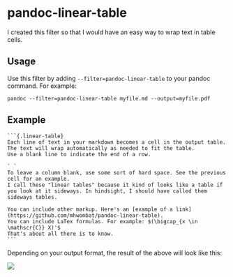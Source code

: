 # pandoc-linear-table

I created this filter so that I would have an easy way to wrap text
in table cells.

## Usage

Use this filter by adding `--filter=pandoc-linear-table` to your pandoc command.
For example:

    pandoc --filter=pandoc-linear-table myfile.md --output=myfile.pdf

## Example

    ```{.linear-table}
    Each line of text in your markdown becomes a cell in the output table.
    The text will wrap automatically as needed to fit the table.
    Use a blank line to indicate the end of a row.

    ` `
    To leave a column blank, use some sort of hard space. See the previous cell for an example.
    I call these "linear tables" because it kind of looks like a table if you look at it sideways. In hindsight, I should have called them sideways tables.

    You can include other markup. Here's an [example of a link](https://github.com/mhwombat/pandoc-linear-table).
    You can include LaTex formulas. For example: $(\bigcap_{x \in \mathscr{C}} X)'$
    That's about all there is to know.
    ```

Depending on your output format, the result of the above will look
like this:

![](table.png)
